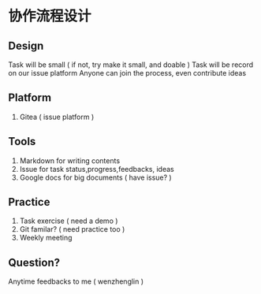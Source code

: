 # 协作流程设计

## Design

Task will be small ( if not, try make it small, and doable )
Task will be record on our issue platform
Anyone can join the process, even contribute ideas

## Platform

1. Gitea ( issue platform )

## Tools

1. Markdown for writing contents
1. Issue for task status,progress,feedbacks, ideas
1. Google docs for big documents ( have issue? )

## Practice

1. Task exercise ( need a demo )
1. Git familar? ( need practice too )
1. Weekly meeting

## Question?

Anytime feedbacks to me ( wenzhenglin )

